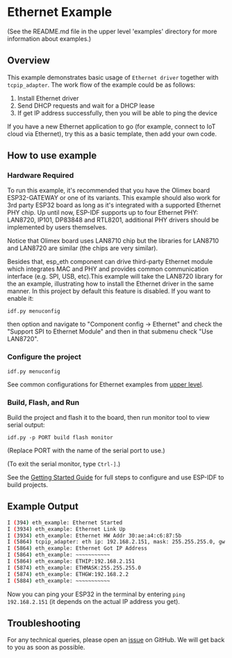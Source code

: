 # Ethernet Example
(See the README.md file in the upper level 'examples' directory for more information about examples.)

## Overview

This example demonstrates basic usage of `Ethernet driver` together with `tcpip_adapter`. The work flow of the example could be as follows:

1. Install Ethernet driver
2. Send DHCP requests and wait for a DHCP lease
3. If get IP address successfully, then you will be able to ping the device

If you have a new Ethernet application to go (for example, connect to IoT cloud via Ethernet), try this as a basic template, then add your own code.

## How to use example

### Hardware Required

To run this example, it's recommended that you have the Olimex board ESP32-GATEWAY or one of its variants. This example should also work for 3rd party ESP32 board as long as it's integrated with a supported Ethernet PHY chip. Up until now, ESP-IDF supports up to four Ethernet PHY: LAN8720, IP101, DP83848 and RTL8201, additional PHY drivers should be implemented by users themselves.

Notice that Olimex board uses LAN8710 chip but the libraries for LAN8710 and LAN8720 are similar (the chips are very similar).

Besides that, esp_eth component can drive third-party Ethernet module which integrates MAC and PHY and provides common communication interface (e.g. SPI, USB, etc).This example will take the LAN8720 library for the an example, illustrating how to install the Ethernet driver in the same manner. In this project by default this feature is disabled. If you want to enable it:

```
idf.py menuconfig
```

then option and navigate to "Component config -> Ethernet" and check the "Support SPI to Ethernet Module" and then in that submenu check "Use LAN8720".

### Configure the project

```
idf.py menuconfig
```

See common configurations for Ethernet examples from [upper level](../../SOFTWARE/README.md#run-examples).

### Build, Flash, and Run

Build the project and flash it to the board, then run monitor tool to view serial output:

```
idf.py -p PORT build flash monitor
```

(Replace PORT with the name of the serial port to use.)

(To exit the serial monitor, type ``Ctrl-]``.)

See the [Getting Started Guide](https://docs.espressif.com/projects/esp-idf/en/latest/get-started/index.html) for full steps to configure and use ESP-IDF to build projects.

## Example Output

```bash
I (394) eth_example: Ethernet Started
I (3934) eth_example: Ethernet Link Up
I (3934) eth_example: Ethernet HW Addr 30:ae:a4:c6:87:5b
I (5864) tcpip_adapter: eth ip: 192.168.2.151, mask: 255.255.255.0, gw: 192.168.2.2
I (5864) eth_example: Ethernet Got IP Address
I (5864) eth_example: ~~~~~~~~~~~
I (5864) eth_example: ETHIP:192.168.2.151
I (5874) eth_example: ETHMASK:255.255.255.0
I (5874) eth_example: ETHGW:192.168.2.2
I (5884) eth_example: ~~~~~~~~~~~
```

Now you can ping your ESP32 in the terminal by entering `ping 192.168.2.151` (it depends on the actual IP address you get).

## Troubleshooting

For any technical queries, please open an [issue](https://github.com/OLIMEX/ESP32-GATEWAY/issues) on GitHub. We will get back to you as soon as possible.
